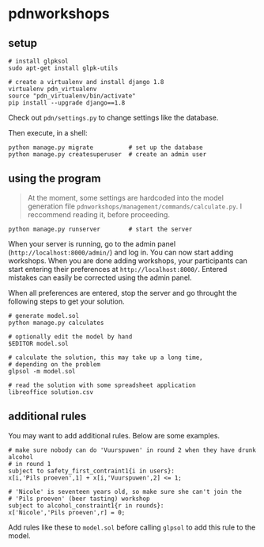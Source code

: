 # pdnworkshops

## setup

```shell
# install glpksol
sudo apt-get install glpk-utils

# create a virtualenv and install django 1.8
virtualenv pdn_virtualenv
source "pdn_virtualenv/bin/activate"
pip install --upgrade django==1.8
```

Check out `pdn/settings.py` to change settings like the database.

Then execute, in a shell:
```shell
python manage.py migrate          # set up the database
python manage.py createsuperuser  # create an admin user
```

## using the program

> At the moment, some settings are hardcoded into the model generation file
> `pdnworkshops/management/commands/calculate.py`. I reccommend reading it,
> before proceeding.

```shell
python manage.py runserver        # start the server
```

When your server is running, go to the admin panel
(`http://localhost:8000/admin/`) and log in. You can now start adding
workshops. When you are done adding workshops, your participants can start
entering their preferences at `http://localhost:8000/`. Entered mistakes can
easily be corrected using the admin panel.

When all preferences are entered, stop the server and go throught the following
steps to get your solution.

```shell
# generate model.sol
python manage.py calculates

# optionally edit the model by hand
$EDITOR model.sol

# calculate the solution, this may take up a long time,
# depending on the problem
glpsol -m model.sol

# read the solution with some spreadsheet application
libreoffice solution.csv
```

## additional rules

You may want to add additional rules. Below are some examples.

```ampl
# make sure nobody can do 'Vuurspuwen' in round 2 when they have drunk alcohol
# in round 1
subject to safety_first_contraint1{i in users}:
x[i,'Pils proeven',1] + x[i,'Vuurspuwen',2] <= 1;

# 'Nicole' is seventeen years old, so make sure she can't join the
# 'Pils proeven' (beer tasting) workshop
subject to alcohol_constraint1{r in rounds}:
x['Nicole','Pils proeven',r] = 0;

```

Add rules like these to `model.sol` before calling `glpsol` to add this rule
to the model.
